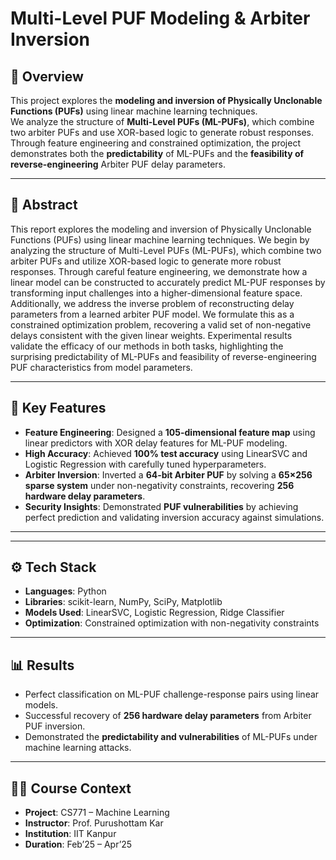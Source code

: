 # Multi-Level PUF Modeling & Arbiter Inversion

## 📌 Overview
This project explores the **modeling and inversion of Physically Unclonable Functions (PUFs)** using linear machine learning techniques.  
We analyze the structure of **Multi-Level PUFs (ML-PUFs)**, which combine two arbiter PUFs and use XOR-based logic to generate robust responses.  
Through feature engineering and constrained optimization, the project demonstrates both the **predictability** of ML-PUFs and the **feasibility of reverse-engineering** Arbiter PUF delay parameters.

---

## 📖 Abstract
This report explores the modeling and inversion of Physically Unclonable Functions (PUFs) using linear machine learning techniques. We begin by analyzing the structure of Multi-Level PUFs (ML-PUFs), which combine two arbiter PUFs and utilize XOR-based logic to generate more robust responses. Through careful feature engineering, we demonstrate how a linear model can be constructed to accurately predict ML-PUF responses by transforming input challenges into a higher-dimensional feature space. Additionally, we address the inverse problem of reconstructing delay parameters from a learned arbiter PUF model. We formulate this as a constrained optimization problem, recovering a valid set of non-negative delays consistent with the given linear weights. Experimental results validate the efficacy of our methods in both tasks, highlighting the surprising predictability of ML-PUFs and feasibility of reverse-engineering PUF characteristics from model parameters.

---

## 🚀 Key Features
- **Feature Engineering**: Designed a **105-dimensional feature map** using linear predictors with XOR delay features for ML-PUF modeling.  
- **High Accuracy**: Achieved **100% test accuracy** using LinearSVC and Logistic Regression with carefully tuned hyperparameters.  
- **Arbiter Inversion**: Inverted a **64-bit Arbiter PUF** by solving a **65×256 sparse system** under non-negativity constraints, recovering **256 hardware delay parameters**.  
- **Security Insights**: Demonstrated **PUF vulnerabilities** by achieving perfect prediction and validating inversion accuracy against simulations.

---

---

## ⚙️ Tech Stack
- **Languages**: Python  
- **Libraries**: scikit-learn, NumPy, SciPy, Matplotlib  
- **Models Used**: LinearSVC, Logistic Regression, Ridge Classifier  
- **Optimization**: Constrained optimization with non-negativity constraints  

---

## 📊 Results
- Perfect classification on ML-PUF challenge-response pairs using linear models.  
- Successful recovery of **256 hardware delay parameters** from Arbiter PUF inversion.  
- Demonstrated the **predictability and vulnerabilities** of ML-PUFs under machine learning attacks.  

---

## 🧑‍🏫 Course Context
- **Project**: CS771 – Machine Learning  
- **Instructor**: Prof. Purushottam Kar  
- **Institution**: IIT Kanpur  
- **Duration**: Feb’25 – Apr’25  

